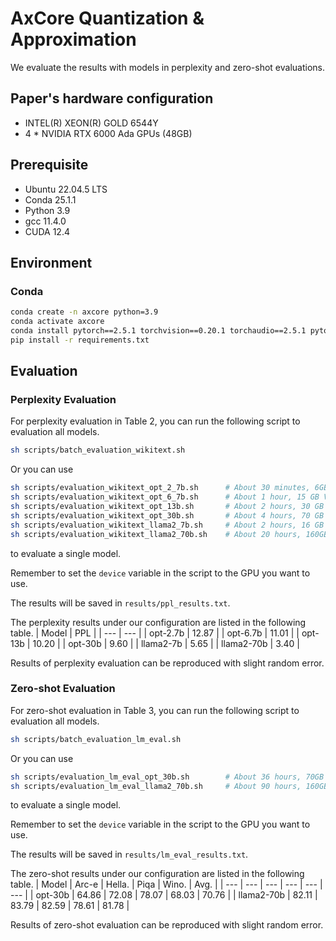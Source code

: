# AxCore Quantization & Approximation

We evaluate the results with models in perplexity and zero-shot evaluations.

## Paper's hardware configuration

+ INTEL(R) XEON(R) GOLD 6544Y
+ 4 * NVIDIA RTX 6000 Ada GPUs (48GB)

## Prerequisite

+ Ubuntu 22.04.5 LTS
+ Conda 25.1.1
+ Python 3.9
+ gcc 11.4.0
+ CUDA 12.4

## Environment

### Conda
```bash
conda create -n axcore python=3.9
conda activate axcore
conda install pytorch==2.5.1 torchvision==0.20.1 torchaudio==2.5.1 pytorch-cuda=12.4 -c pytorch -c nvidia
pip install -r requirements.txt
```

## Evaluation

### Perplexity Evaluation

For perplexity evaluation in Table 2, you can run the following script to evaluation all models.
```bash
sh scripts/batch_evaluation_wikitext.sh
```
Or you can use
```bash
sh scripts/evaluation_wikitext_opt_2_7b.sh      # About 30 minutes, 6GB VRAM
sh scripts/evaluation_wikitext_opt_6_7b.sh      # About 1 hour, 15 GB VRAM
sh scripts/evaluation_wikitext_opt_13b.sh       # About 2 hours, 30 GB VRAM
sh scripts/evaluation_wikitext_opt_30b.sh       # About 4 hours, 70 GB VRAM
sh scripts/evaluation_wikitext_llama2_7b.sh     # About 2 hours, 16 GB VRAM
sh scripts/evaluation_wikitext_llama2_70b.sh    # About 20 hours, 160GB VRAM
```
to evaluate a single model.

Remember to set the `device` variable in the script to the GPU you want to use.

The results will be saved in `results/ppl_results.txt`.

The perplexity results under our configuration are listed in the following table.
| Model | PPL |
| --- | --- |
| opt-2.7b | 12.87 |
| opt-6.7b | 11.01 |
| opt-13b | 10.20 |
| opt-30b | 9.60 |
| llama2-7b | 5.65 |
| llama2-70b | 3.40 |

Results of perplexity evaluation can be reproduced with slight random error.


### Zero-shot Evaluation

For zero-shot evaluation in Table 3, you can run the following script to evaluation all models.
```bash
sh scripts/batch_evaluation_lm_eval.sh
```
Or you can use
```bash
sh scripts/evaluation_lm_eval_opt_30b.sh        # About 36 hours, 70GB VRAM
sh scripts/evaluation_lm_eval_llama2_70b.sh     # About 90 hours, 160GB VRAM
```
to evaluate a single model.

Remember to set the `device` variable in the script to the GPU you want to use.

The results will be saved in `results/lm_eval_results.txt`.

The zero-shot results under our configuration are listed in the following table.
| Model | Arc-e | Hella. | Piqa | Wino. | Avg. |
| --- | --- | --- | --- | --- | --- |
| opt-30b | 64.86 | 72.08 | 78.07 | 68.03 | 70.76 |
| llama2-70b | 82.11 | 83.79 | 82.59 | 78.61 | 81.78 |

Results of zero-shot evaluation can be reproduced with slight random error.